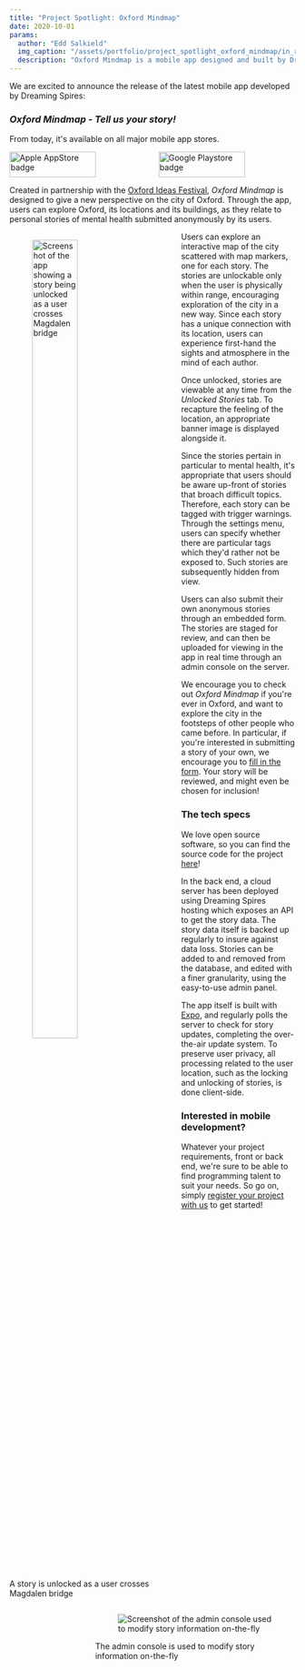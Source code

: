 ```yaml
---
title: "Project Spotlight: Oxford Mindmap"
date: 2020-10-01
params:
  author: "Edd Salkield"
  img_caption: "/assets/portfolio/project_spotlight_oxford_mindmap/in_range.png"
  description: "Oxford Mindmap is a mobile app designed and built by Dreaming Spires in partnership with Oxford Ideas Festival to provide a new perspective on the city of Oxford. As users explore its locations and its buildings, they can also relate to personal stories of mental health submitted anonymously by its users."
---
```


We are excited to announce the release of the latest mobile app developed by Dreaming Spires:

### _Oxford Mindmap - Tell us your story!_

From today, it's available on all major mobile app stores.

<div class="columns is-centered">
  <div class="column is-flex" style="justify-content: center">
    <a href="https://apps.apple.com/gb/app/oxford-mindmap/id1532875106">
      <img src="/assets/portfolio/project_spotlight_oxford_mindmap/app-store-badge.png" alt="Apple AppStore badge" width="152" height="45">
    </a>
  </div>
  <div class="column is-flex" style="justify-content: center">
    <a href="https://play.google.com/store/apps/details?id=dev.dreamingspires.oxford_mindmap">
      <img src="/assets/portfolio/project_spotlight_oxford_mindmap/play-store-badge.png" alt="Google Playstore badge" width="152" height="45">
    </a>
  </div>
</div>

Created in partnership with the [Oxford Ideas Festival](https://if-oxford.com/events/), _Oxford Mindmap_ is designed to give a new perspective on the city of Oxford.
Through the app, users can explore Oxford, its locations and its buildings, as they relate to personal stories of mental health submitted anonymously by its users.

<div class="card mr-3 has-background-primary-dark" style="float: left; width:60%">
  <div class="card-content">
    <figure class="image">
    <img style="width: 60%" src="/assets/portfolio/project_spotlight_oxford_mindmap/in_range.png" alt="Screenshot of the app showing a story being unlocked as a user crosses Magdalen bridge">
</figure>
  </div>
  <footer class="card-footer">
    <p class="card-footer-item has-text-light">
      A story is unlocked as a user crosses Magdalen bridge
    </p>
  </footer>
</div>

Users can explore an interactive map of the city scattered with map markers, one for each story.
The stories are unlockable only when the user is physically within range, encouraging exploration of the city in a new way.
Since each story has a unique connection with its location, users can experience first-hand the sights and atmosphere in the mind of each author.

Once unlocked, stories are viewable at any time from the _Unlocked Stories_ tab.
To recapture the feeling of the location, an appropriate banner image is displayed alongside it.

Since the stories pertain in particular to mental health, it's appropriate that users should be aware up-front of stories that broach difficult topics.
Therefore, each story can be tagged with trigger warnings.
Through the settings menu, users can specify whether there are particular tags which they'd rather not be exposed to.
Such stories are subsequently hidden from view.

<div class="card mr-3 has-background-primary-dark" style="float: right; width:70%">
  <div class="card-content">
    <figure class="image mx-0">
    <img src="/assets/portfolio/project_spotlight_oxford_mindmap/admin_console.png" alt="Screenshot of the admin console used to modify story information on-the-fly">

</figure>
  </div>
  <footer class="card-footer">
    <p class="card-footer-item has-text-light">
      The admin console is used to modify story information on-the-fly
    </p>
  </footer>
</div>

Users can also submit their own anonymous stories through an embedded form.
The stories are staged for review, and can then be uploaded for viewing in the app in real time through an admin console on the server.

We encourage you to check out _Oxford Mindmap_ if you're ever in Oxford, and want to explore the city in the footsteps of other people who came before.
In particular, if you're interested in submitting a story of your own, we encourage you to [fill in the form](https://client.dreamingspires.dev/oxford-mindmap/submit-story).
Your story will be reviewed, and might even be chosen for inclusion!

### The tech specs

We love open source software, so you can find the source code for the project [here](https://dreamingspires.dev/github.com/dreamingspires/Oxford-Mindmap)!

In the back end, a cloud server has been deployed using Dreaming Spires hosting which exposes an API to get the story data.
The story data itself is backed up regularly to insure against data loss.
Stories can be added to and removed from the database, and edited with a finer granularity, using the easy-to-use admin panel.

The app itself is built with [Expo](https://expo.io/), and regularly polls the server to check for story updates, completing the over-the-air update system.
To preserve user privacy, all processing related to the user location, such as the locking and unlocking of stories, is done client-side.

### Interested in mobile development?

Whatever your project requirements, front or back end, we're sure to be able to find programming talent to suit your needs.
So go on, simply [register your project with us](https://dreamingspires.dev/auth/register_client/#signup) to get started!
